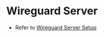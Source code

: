 # Wireguard Server

- Refer to [Wireguard Server Setup](https://docs.openg2p.org/deployment/infrastructure-setup/wireguard-server-setup)
